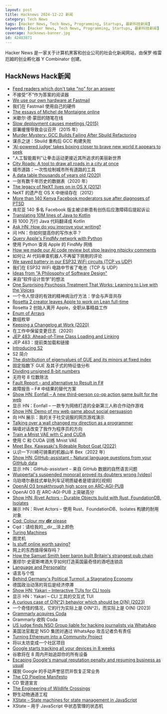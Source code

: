 ```yaml
---
layout: post
title: Hacknews 2024-12-22 新闻
category: Tech News
tags: [Hacker News, Tech News, Programming, Startups, 最新科技新闻]
keywords: [Hacker News, Tech News, Programming, Startups, 最新科技新闻]
coverage: hacknews-banner.jpg
id: 42483871
---
```


Hacker News 是一家关于计算机黑客和创业公司的社会化新闻网站，由保罗·格雷厄姆的创业孵化器 Y Combinator 创建。

## HackNews Hack新闻

- [Feed readers which don't take "no" for an answer](https://rachelbythebay.com/w/2024/12/17/packets/)
- 不接受“不”作为答案的阅读器
- [We use our own hardware at Fastmail](https://www.fastmail.com/blog/why-we-use-our-own-hardware/)
- 我们在 Fastmail 使用自己的硬件
- [The essays of Michel de Montaigne online](https://hyperessays.net/)
- 米歇尔·德·蒙田的随笔在线
- [Slow deployment causes meetings (2015)](https://tidyfirst.substack.com/p/slow-deployment-causes-meetings)
- 部署缓慢导致会议召开（2015 年）
- [Murder Mystery: GCC Builds Failing After Sbuild Refactoring](https://www.linux.it/~ema/posts/murder-mystery-gcc-builds-failing-after-sbuild-refactoring/)
- 谋杀之谜：Sbuild 重构后 GCC 构建失败
- ['AI-powered judge' takes boxing closer to brave new world it appears to seek](https://www.boxingscene.com/the-beltline-ai-powered-judge-takes-boxing-a-step-closer-to-the-brave-new-world-it-appears-to-seek--200866)
- “人工智能裁判”让拳击运动更接近其所追求的美丽新世界
- [City Roads: A tool to draw all roads in a city at once](https://anvaka.github.io/city-roads/)
- 城市道路：一次性绘制城市所有道路的工具
- [A data table thousands of years old (2020)](https://www.datafix.com.au/BASHing/2020-08-12.html)
- 一张有数千年历史的数据表（2020 年）
- [The legacy of NeXT lives on in OS X (2012)](https://arstechnica.com/gadgets/2012/12/the-legacy-of-next-lives-on-in-os-x/)
- NeXT 的遗产在 OS X 中继续存在（2012）
- [More than 140 Kenya Facebook moderators sue after diagnoses of PTSD](https://www.theguardian.com/media/2024/dec/18/kenya-facebook-moderators-sue-after-diagnoses-of-severe-ptsd)
- 肯尼亚 140 多名 Facebook 版主被诊断患有创伤后应激障碍后提起诉讼
- [Translating 10M lines of Java to Kotlin](https://engineering.fb.com/2024/12/18/android/translating-java-to-kotlin-at-scale/)
- 将 1000 万行 Java 代码翻译成 Kotlin
- [Ask HN: How do you improve your writing?]()
- 问 HN：你如何提高你的写作水平？
- [Query Apple's FindMy network with Python](https://github.com/malmeloo/FindMy.py)
- 使用 Python 查询 Apple 的 FindMy 网络
- [How we made our AI code review bot stop leaving nitpicky comments](https://www.greptile.com/blog/make-llms-shut-up)
- 如何让 AI 代码审查机器人不再留下挑剔的评论
- [We saved battery in our ESP32 WiFi circuits (TCP vs UDP)](https://khalsalabs.com/iot-101-minimizing-esp32-wifi-battery-consumption-in-iot-projects/)
- 我们在 ESP32 WiFi 电路中节省了电池（TCP 与 UDP）
- [Ideas from "A Philosophy of Software Design"](https://www.16elt.com/2024/09/25/first-book-of-byte-sized-tech/)
- 来自“软件设计哲学”的想法
- [One Surprising Psychosis Treatment That Works: Learning to Live with the Voices](https://www.wsj.com/health/schizophrenia-treatment-psychosis-cure-957b02f7)
- 一个令人惊讶的有效的精神病治疗方法：学会与声音共存
- [Rosetta 2 creator leaves Apple to work on Lean full-time](https://www.linkedin.com/posts/leonardo-de-moura-26a27b5_leanlang-leanprover-leanfro-activity-7274523099394400256-0F0x)
- Rosetta 2 创始人离开 Apple，全职从事精益工作
- [Enum of Arrays](https://tigerbeetle.com/blog/2024-12-19-enum-of-arrays/)
- 数组枚举
- [Keeping a Changelog at Work (2020)](https://code.dblock.org/2020/09/01/keep-a-changelog-at-work.html)
- 在工作中保留变更日志（2020）
- [JEP 483: Ahead-of-Time Class Loading and Linking](https://openjdk.org/jeps/483)
- JEP 483：提前类加载和链接
- [Introducing S2](https://s2.dev/blog/intro)
- S2 简介
- [The distribution of eigenvalues of GUE and its minors at fixed index](https://terrytao.wordpress.com/2024/12/17/on-the-distribution-of-eigenvalues-of-gue-and-its-minors-at-fixed-index/)
- 固定指数下 GUE 及其子式的特征值分布
- [Dividing unsigned 8-bit numbers](http://0x80.pl/notesen/2024-12-21-uint8-division.html)
- 无符号 8 位数除法
- [Fault Report – and alternative to Result in F#](https://paul.blasuc.ci/posts/fault-report.html)
- 故障报告 – F# 中结果的替代方案
- [Show HN: Eonfall – A new third-person co-op action game built for the web](https://eonfall.com)
- 显示 HN：Eonfall – 一款专为网络打造的全新第三人称合作动作游戏
- [Show HN: Demo of my web game about social persuasion](https://talktomehuman.com/demo)
- 向 HN 展示：我的关于社交说服的网页游戏演示
- [Talking over a wall changed my direction as a programmer](https://thecodist.com/how-talking-over-a-wall-changed-my-direction-as-a-programmer/)
- 隔墙对话改变了我作为程序员的方向
- [Train a Mnist VAE with C and CUDA](https://github.com/ggerganov/ggml/discussions/707)
- 使用 C 和 CUDA 训练 Mnist VAE
- [Meet Bex, Kawasaki's Rideable Robot Goat (2022)](https://www.cycleworld.com/story/motorcycle-news/kawasaki-bex-rideable-robot-goat/)
- 认识一下川崎可骑乘的机器山羊 Bex（2022 年）
- [Show HN: GitHub-assistant – Natural language questions from your GitHub data](https://github.com/reltadev/github-assistant)
- 显示 HN：GitHub-assistant – 来自 GitHub 数据的自然语言问题
- [Wuppertal's suspended monorail proved its doubters wrong [video]](https://www.youtube.com/watch?v=sI5DehAuT2I)
- 乌珀塔尔悬挂式单轨列车证明质疑者是错误的[视频]
- [OpenAI O3 breakthrough high score on ARC-AGI-PUB](https://arcprize.org/blog/oai-o3-pub-breakthrough)
- OpenAI O3 在 ARC-AGI-PUB 上突破高分
- [Show HN: Rivet Actors – Durable Objects build with Rust, FoundationDB, Isolates](https://github.com/rivet-gg/rivet)
- 展示 HN：Rivet Actors – 使用 Rust、FoundationDB、Isolates 构建的耐用对象
- [Cqd: Colour my __dir__ please](https://github.com/rayking99/cqd)
- Cqd：请给我的__dir__涂上颜色
- [Turing Machines](https://samwho.dev/turing-machines/)
- 图灵机
- [Is stuff online worth saving?](https://rubenerd.com/is-it-worth-saving/)
- 网上的东西值得保存吗？
- [How the Samuel Smith beer baron built Britain's strangest pub chain](https://www.theguardian.com/news/2024/dec/19/humphreys-world-how-the-samuel-smith-beer-baron-built-britains-strangest-pub-chain)
- 塞缪尔·史密斯啤酒大亨如何打造英国最奇怪的酒吧连锁店
- [Language and Personality](https://www.solipsys.co.uk/ZimExpt/LanguageAndPersonality.html?xl20hn)
- 语言与个性
- [Behind Germany's Political Turmoil, a Stagnating Economy](https://www.nytimes.com/2024/12/17/world/europe/germany-government-collapse-economy.html)
- 德国政治动荡的背后是经济停滞
- [Show HN: Yakari – Interactive TUIs for CLI tools](https://github.com/vlandeiro/yakari)
- 显示 HN：Yakari – CLI 工具的交互式 TUI
- [A curious case of O(N^2) behavior which should be O(N) (2023)](https://gist.github.com/bssrdf/397900607028bffd0f8d223a7acdce7e)
- 一个奇怪的情况，它的行为实际上是 O(N^2)，而实际上是 O(N) (2023)
- [Grammarly acquires Coda](https://coda.io/blog/about-coda/grammarly-acquires-coda)
- Grammarly 收购 Coda
- [US judge finds NSO Group liable for hacking journalists via WhatsApp](https://www.reuters.com/technology/cybersecurity/us-judge-finds-israels-nso-group-liable-hacking-whatsapp-lawsuit-2024-12-21/)
- 美国法官裁定 NSO 集团对通过 WhatsApp 攻击记者负有责任
- [Turning Ethereum into a Community Project](https://ethereum-magicians.org/t/eip-xxxx-on-chain-upgrade-signaling/22306)
- 将以太坊变成一个社区项目
- [Google starts tracking all your devices in 8 weeks](https://www.forbes.com/sites/zakdoffman/2024/12/19/forget-chrome-google-will-start-tracking-you-and-all-your-smart-devices-in-8-weeks/)
- 谷歌将在 8 周内开始追踪你的所有设备
- [Escaping Google's manual reputation penalty and resuming business as usual](https://recleudo.com/under-googles-watchfull-eye-getting-out-of-a-manual-site-reputation-abuse-penalty-and-continuing-business-as-usual/)
- 摆脱 Google 的手动声誉惩罚并恢复正常业务
- [The CD Pipeline Manifesto](https://manifesto.getglu.dev/)
- CD 管道宣言
- [The Engineering of Wildlife Crossings](https://practical.engineering/blog/2024/12/17/the-hidden-engineering-of-wildlife-crossings)
- 野生动物通道工程
- [XState – State machines for state management in JavaScript](https://github.com/statelyai/xstate)
- XState – 用于 JavaScript 中状态管理的状态机

